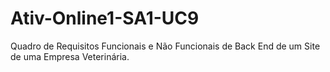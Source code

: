 # Ativ-Online1-SA1-UC9
Quadro de Requisitos Funcionais e Não Funcionais de Back End de um Site de uma Empresa Veterinária.
